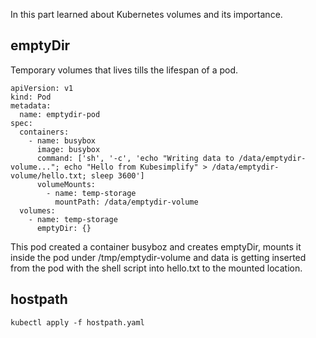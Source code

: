 In this part learned about Kubernetes volumes and its importance. 

## emptyDir
Temporary volumes that lives tills the lifespan of a pod. 

```
apiVersion: v1
kind: Pod
metadata:
  name: emptydir-pod
spec:
  containers:
    - name: busybox
      image: busybox
      command: ['sh', '-c', 'echo "Writing data to /data/emptydir-volume..."; echo "Hello from Kubesimplify" > /data/emptydir-volume/hello.txt; sleep 3600']
      volumeMounts:
        - name: temp-storage
          mountPath: /data/emptydir-volume
  volumes:
    - name: temp-storage
      emptyDir: {}

```
This pod created a container busyboz and creates emptyDir, mounts it inside the pod under /tmp/emptydir-volume and data is getting inserted from the pod with the shell script into hello.txt to the mounted location. 

## hostpath 
`kubectl apply -f hostpath.yaml`
